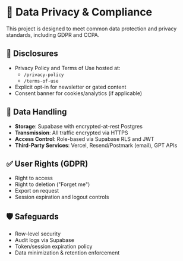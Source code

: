 # 🔐 Data Privacy & Compliance

This project is designed to meet common data protection and privacy standards, including GDPR and CCPA.

## 📜 Disclosures

- Privacy Policy and Terms of Use hosted at:
  - `/privacy-policy`
  - `/terms-of-use`
- Explicit opt-in for newsletter or gated content
- Consent banner for cookies/analytics (if applicable)

## 🔐 Data Handling

- **Storage**: Supabase with encrypted-at-rest Postgres
- **Transmission**: All traffic encrypted via HTTPS
- **Access Control**: Role-based via Supabase RLS and JWT
- **Third-Party Services**: Vercel, Resend/Postmark (email), GPT APIs

## ✅ User Rights (GDPR)

- Right to access
- Right to deletion ("Forget me")
- Export on request
- Session expiration and logout controls

## 🛡️ Safeguards

- Row-level security
- Audit logs via Supabase
- Token/session expiration policy
- Data minimization & retention enforcement
